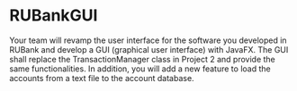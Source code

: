 # RUBankGUI
Your team will revamp the user interface for the software you developed in RUBank and develop a GUI (graphical
user interface) with JavaFX. The GUI shall replace the TransactionManager class in Project 2 and provide the same
functionalities. In addition, you will add a new feature to load the accounts from a text file to the account database.
